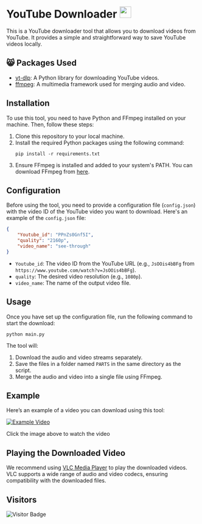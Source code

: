 # YouTube Downloader  <img src="https://cdn.discordapp.com/emojis/1048110912084656148.png" width="30px">

This is a YouTube downloader tool that allows you to download videos from YouTube. It provides a simple and straightforward way to save YouTube videos locally.

## 😸 Packages Used
- [yt-dlp](https://pypi.org/project/yt-dlp/): A Python library for downloading YouTube videos.
- [ffmpeg](https://ffmpeg.org/): A multimedia framework used for merging audio and video.

## Installation
To use this tool, you need to have Python and FFmpeg installed on your machine. Then, follow these steps:
1. Clone this repository to your local machine.
2. Install the required Python packages using the following command:
   ```
   pip install -r requirements.txt
   ```
3. Ensure FFmpeg is installed and added to your system's PATH. You can download FFmpeg from [here](https://ffmpeg.org/download.html).

## Configuration
Before using the tool, you need to provide a configuration file (`config.json`) with the video ID of the YouTube video you want to download. Here's an example of the `config.json` file:

```json
{
    "Youtube_id": "PPnZs0Gnf5I",
    "quality": "2160p",
    "video_name": "see-through"
}
```
- `Youtube_id`: The video ID from the YouTube URL (e.g., `JsOOis4bBFg` from `https://www.youtube.com/watch?v=JsOOis4bBFg`).
- `quality`: The desired video resolution (e.g., `1080p`).
- `video_name`: The name of the output video file.

## Usage
Once you have set up the configuration file, run the following command to start the download:
```
python main.py
```

The tool will:
1. Download the audio and video streams separately.
2. Save the files in a folder named `PARTS` in the same directory as the script.
3. Merge the audio and video into a single file using FFmpeg.

## Example
Here’s an example of a video you can download using this tool:

[![Example Video](https://img.youtube.com/vi/PPnZs0Gnf5I/0.jpg)](https://images.scherokee.net/see-through.mp4)

Click the image above to watch the video

## Playing the Downloaded Video
We recommend using [VLC Media Player](https://apps.microsoft.com/detail/XPDM1ZW6815MQM) to play the downloaded videos. VLC supports a wide range of audio and video codecs, ensuring compatibility with the downloaded files.

## Visitors

![Visitor Badge](https://visitor-badge.laobi.icu/badge?page_id=sochieese.youtube-downloader)

